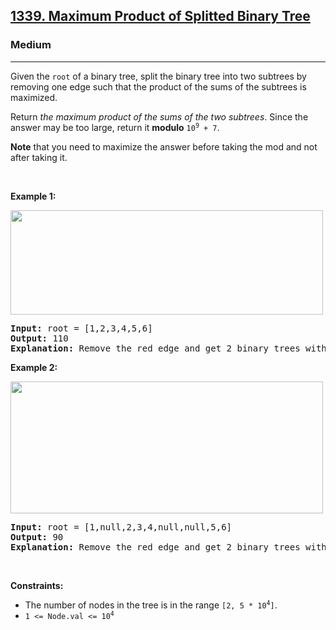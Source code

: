 <h2><a href="https://leetcode.com/problems/maximum-product-of-splitted-binary-tree/">1339. Maximum Product of Splitted Binary Tree</a></h2><h3>Medium</h3><hr><div class="_1l1MA"><p>Given the <code>root</code> of a binary tree, split the binary tree into two subtrees by removing one edge such that the product of the sums of the subtrees is maximized.</p>

<p>Return <em>the maximum product of the sums of the two subtrees</em>. Since the answer may be too large, return it <strong>modulo</strong> <code>10<sup>9</sup> + 7</code>.</p>

<p><strong>Note</strong> that you need to maximize the answer before taking the mod and not after taking it.</p>

<p>&nbsp;</p>
<p><strong class="example">Example 1:</strong></p>
<img alt="" src="https://assets.leetcode.com/uploads/2020/01/21/sample_1_1699.png" style="width: 500px; height: 167px;">
<pre><strong>Input:</strong> root = [1,2,3,4,5,6]
<strong>Output:</strong> 110
<strong>Explanation:</strong> Remove the red edge and get 2 binary trees with sum 11 and 10. Their product is 110 (11*10)
</pre>

<p><strong class="example">Example 2:</strong></p>
<img alt="" src="https://assets.leetcode.com/uploads/2020/01/21/sample_2_1699.png" style="width: 500px; height: 211px;">
<pre><strong>Input:</strong> root = [1,null,2,3,4,null,null,5,6]
<strong>Output:</strong> 90
<strong>Explanation:</strong> Remove the red edge and get 2 binary trees with sum 15 and 6.Their product is 90 (15*6)
</pre>

<p>&nbsp;</p>
<p><strong>Constraints:</strong></p>

<ul>
	<li>The number of nodes in the tree is in the range <code>[2, 5 * 10<sup>4</sup>]</code>.</li>
	<li><code>1 &lt;= Node.val &lt;= 10<sup>4</sup></code></li>
</ul>
</div>